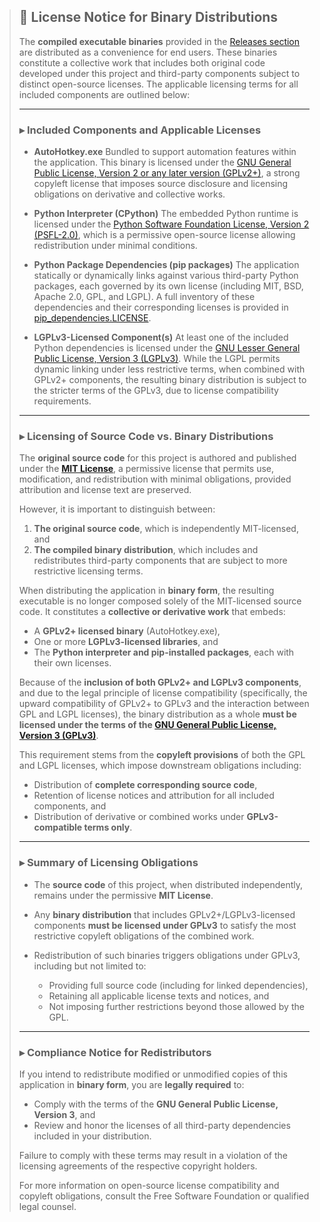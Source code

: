 > ## 📄 License Notice for Binary Distributions
>
> The **compiled executable binaries** provided in the [Releases section](https://github.com/AlinaWan/pip-reroller/releases) are distributed as a convenience for end users. These binaries constitute a collective work that includes both original code developed under this project and third-party components subject to distinct open-source licenses. The applicable licensing terms for all included components are outlined below:
>
> ---
>
> ### ▸ Included Components and Applicable Licenses
>
> * **AutoHotkey.exe**
>   Bundled to support automation features within the application. This binary is licensed under the [GNU General Public License, Version 2 or any later version (GPLv2+)](assets/AutoHotkey.exe.LICENSE), a strong copyleft license that imposes source disclosure and licensing obligations on derivative and collective works.
>
> * **Python Interpreter (CPython)**
>   The embedded Python runtime is licensed under the [Python Software Foundation License, Version 2 (PSFL-2.0)](assets/python.LICENSE), which is a permissive open-source license allowing redistribution under minimal conditions.
>
> * **Python Package Dependencies (pip packages)**
>   The application statically or dynamically links against various third-party Python packages, each governed by its own license (including MIT, BSD, Apache 2.0, GPL, and LGPL). A full inventory of these dependencies and their corresponding licenses is provided in [pip\_dependencies.LICENSE](assets/pip_dependencies.LICENSE).
>
> * **LGPLv3-Licensed Component(s)**
>   At least one of the included Python dependencies is licensed under the [GNU Lesser General Public License, Version 3 (LGPLv3)](assets/LGPLv3.LICENSE). While the LGPL permits dynamic linking under less restrictive terms, when combined with GPLv2+ components, the resulting binary distribution is subject to the stricter terms of the GPLv3, due to license compatibility requirements.
>
> ---
>
> ### ▸ Licensing of Source Code vs. Binary Distributions
>
> The **original source code** for this project is authored and published under the **[MIT License](LICENSE.txt)**, a permissive license that permits use, modification, and redistribution with minimal obligations, provided attribution and license text are preserved.
>
> However, it is important to distinguish between:
>
> 1. **The original source code**, which is independently MIT-licensed, and
> 2. **The compiled binary distribution**, which includes and redistributes third-party components that are subject to more restrictive licensing terms.
>
> When distributing the application in **binary form**, the resulting executable is no longer composed solely of the MIT-licensed source code. It constitutes a **collective or derivative work** that embeds:
>
> * A **GPLv2+ licensed binary** (AutoHotkey.exe),
> * One or more **LGPLv3-licensed libraries**, and
> * The **Python interpreter and pip-installed packages**, each with their own licenses.
>
> Because of the **inclusion of both GPLv2+ and LGPLv3 components**, and due to the legal principle of license compatibility (specifically, the upward compatibility of GPLv2+ to GPLv3 and the interaction between GPL and LGPL licenses), the binary distribution as a whole **must be licensed under the terms of the [GNU General Public License, Version 3 (GPLv3)](assets/GPLv3.LICENSE)**.
>
> This requirement stems from the **copyleft provisions** of both the GPL and LGPL licenses, which impose downstream obligations including:
>
> * Distribution of **complete corresponding source code**,
> * Retention of license notices and attribution for all included components, and
> * Distribution of derivative or combined works under **GPLv3-compatible terms only**.
>
> ---
>
> ### ▸ Summary of Licensing Obligations
>
> * The **source code** of this project, when distributed independently, remains under the permissive **MIT License**.
> * Any **binary distribution** that includes GPLv2+/LGPLv3-licensed components **must be licensed under GPLv3** to satisfy the most restrictive copyleft obligations of the combined work.
> * Redistribution of such binaries triggers obligations under GPLv3, including but not limited to:
>
>   * Providing full source code (including for linked dependencies),
>   * Retaining all applicable license texts and notices, and
>   * Not imposing further restrictions beyond those allowed by the GPL.
>
> ---
>
> ### ▸ Compliance Notice for Redistributors
>
> If you intend to redistribute modified or unmodified copies of this application in **binary form**, you are **legally required** to:
>
> * Comply with the terms of the **GNU General Public License, Version 3**, and
> * Review and honor the licenses of all third-party dependencies included in your distribution.
>
> Failure to comply with these terms may result in a violation of the licensing agreements of the respective copyright holders.
>
> For more information on open-source license compatibility and copyleft obligations, consult the Free Software Foundation or qualified legal counsel.
